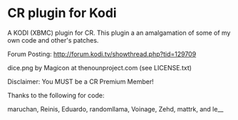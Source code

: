 CR plugin for Kodi
==========

A KODI (XBMC) plugin for CR. 
This plugin a an amalgamation of some of my own code and other's patches.

Forum Posting: http://forum.kodi.tv/showthread.php?tid=129709

dice.png by Magicon at thenounproject.com (see LICENSE.txt)

Disclaimer:
You MUST be a CR Premium Member!

Thanks to the following for code:

maruchan, Reinis, Eduardo, randomllama, Voinage, Zehd, mattrk, and le__

